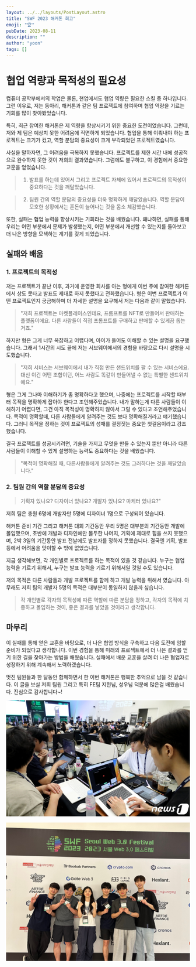 ```yaml
---
layout: ../../layouts/PostLayout.astro
title: "SWF 2023 해커톤 회고"
emoji: "🏆"
pubDate: 2023-08-11
description: ""
author: "yoon"
tags: []
---
```


# 협업 역량과 목적성의 필요성

컴퓨터 공학부에서의 학업은 물론, 현업에서도 협업 역량은 필요한 스킬 중 하나입니다. 그런 이유로, 저는 동아리, 해커톤과 같은 팀 프로젝트에 참여하며 협업 역량을 기르는 기회를 많이 찾아봤었습니다.

특히, 최근 참여한 해커톤은 제 역량을 향상시키기 위한 중요한 도전이었습니다. 그런데, 저와 제 팀은 예상치 못한 어려움에 직면하게 되었습니다. 협업을 통해 이뤄내야 하는 프로젝트는 크기가 컸고, 역할 분담의 중요성이 크게 부각되었던 프로젝트였습니다.

사실을 말하자면, 그 어려움을 극복하지 못했습니다. 프로젝트를 제한 시간 내에 성공적으로 완수하지 못한 것이 저희의 결과였습니다. 그럼에도 불구하고, 이 경험에서 중요한 교훈을 얻었습니다.

> 1. 발표를 하는데 있어서 그리고 프로젝트 자체에 있어서 프로젝트의 목적성이 중요하다는 것을 깨달았습니다.

> 2. 팀원 간의 역할 분담의 중요성을 더욱 명확하게 깨달았습니다. 역할 분담이 모호한 상황에서는 혼돈이 늘어나는 것을 몸소 체감했습니다.

또한, 실패는 협업 능력을 향상시키는 기회라는 것을 배웠습니다. 왜냐하면, 실패를 통해 우리는 어떤 부분에서 문제가 발생했는지, 어떤 부분에서 개선할 수 있는지를 돌아보고 더 나은 방향을 모색하는 계기를 갖게 되었습니다.

## 실패와 배움

### 1. 프로젝트의 목적성

저는 프로젝트가 끝난 이후, 과거에 운영한 회사를 아는 형에게 이번 주에 참여한 해커톤에서 상도 못타고 발표도 제대로 하지 못했다고 전화했습니다.
형은 이번 프로젝트가 어떤 프로젝트인지 궁금해하며 더 자세한 설명을 요구해서 저는 다음과 같이 말했습니다.

> "저희 프로젝트는 마켓플레이스인데요, 프롬프트를 NFT로 만들어서 판매하는 플랫폼이에요. 다른 사람들이 직접 프롬프트를 구매하고 판매할 수 있게끔 돕는거죠."

하지만 형은 그게 너무 복잡하고 어렵다며, 아이가 들어도 이해할 수 있는 설명을 요구했습니다. 그래서 1시간의 시도 끝에 저는 서브웨이에서의 경험을 바탕으로 다시 설명을 시도했습니다.

> "저희 서비스는 서브웨이에서 내가 직접 만든 샌드위치를 팔 수 있는 서비스에요. 대신 이건 어떤 조합이던, 어느 사람도 똑같이 만들어낼 수 없는 특별한 샌드위치에요."

형은 그게 그나마 이해하기가 좀 명확하다고 했으며, 나중에는 프로젝트를 시작할 때부터 목적을 명확하게 잡아야 한다고 조언해주었습니다.
내가 말하는게 다른 사람들이 이해하기 어렵다면, 그건 아직 목적성이 명확하지 않아서 그럴 수 있다고 조언해주었습니다.
목적이 명확할때, 다른 사람들에게 알려주는 것도 보다 명확해질거라고 얘기했습니다.
그러니 목적을 정하는 것이 프로젝트의 성패를 결정짓는 중요한 첫걸음이라고 강조했습니다.

결국 프로젝트를 성공시키려면, 기술을 가지고 무엇을 만들 수 있는지 뿐만 아니라 다른 사람들이 이해할 수 있게 설명하는 능력도 중요하다는 것을 배웠습니다.

> "목적이 명확해질 때, 다른사람들에게 알려주는 것도 그러하다는 것을 깨달았습니다."

### 2. 팀원 간의 역할 분담의 중요성

> 기획자 있나요? 디자이너 있나요? 개발자 있나요? 마케터 있나요?"

저희 팀은 총원 6명에 개발자만 5명에 디자이너 1명으로 구성되어 있습니다.

해커톤 준비 기간 그리고 해커톤 대회 기간동안 우리 5명은 대부분의 기간동안 개발에 몰입했으며, 초반에 개발과 디자인에만 몰두한 나머지, 기획에 제대로 힘을 쓰지 못했으며, 2박 3일의 기간동안 발표 전날에도 발표자를 정하지 못했습니다.
결국엔 기획, 발표 등에서 어려움을 맞이할 수 밖에 없었습니다.

지금 생각해보면, 각 개인별로 프로젝트를 하는 목적이 있을 것 같습니다.
누구는 협업 능력을 기르기 위해서, 누구는 발표 능력을 기르기 위해서일 것일 수도 있습니다.

저의 목적은 다른 사람들과 개발 프로젝트를 함께 하고 개발 능력을 위해서 였습니다.
아무래도 저희 팀의 개발자 5명의 목적은 대부분이 동일하지 않을까 싶습니다.

> 각 개인별로 각자의 목적성에 따른 역할에 따른 분담을 정하고, 각자의 목적에 치중하고 몰입하는 것이, 좋은 결과를 낳았을 것이라고 생각합니다.

## 마무리

이 실패를 통해 얻은 교훈을 바탕으로, 더 나은 협업 방식을 구축하고 다음 도전에 임할 준비가 되었다고 생각합니다.
이번 경험을 통해 미래의 프로젝트에서 더 나은 결과를 얻기 위한 길을 찾아가는 방법을 배웠습니다. 실패에서 배운 교훈을 살려 더 나은 협업자로 성장하기 위해 계속해서 노력하겠습니다.

멋진 팀원들과 한 달동안 함께하면서 한 이번 해커톤은 행복한 추억으로 남을 것 같습니다.
이 글을 보실 저희 팀원 그리고 특히 FE팀 지헌님, 성우님 덕분에 많은걸 배웠습니다.
진심으로 감사합니다~!

![SWF 해커톤 활동 사진 1](../../../public/imgs/swf-hackathon_01.png)

![SWF 해커톤 활동 사진 2](../../../public/imgs/swf-hackathon_02.jpg)
